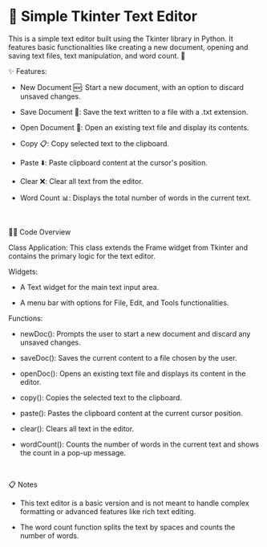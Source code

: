 # 📝 Simple Tkinter Text Editor
This is a simple text editor built using the Tkinter library in Python. It features basic functionalities like creating a new document, opening and saving text files, text manipulation, and word count. 🚀
<br />

✨ Features: 

  * New Document 🆕: Start a new document, with an option to discard unsaved changes.
  
  * Save Document 💾: Save the text written to a file with a .txt extension.
  
  * Open Document 📂: Open an existing text file and display its contents.
  
  * Copy 📋: Copy selected text to the clipboard.
  
  * Paste ⬇️: Paste clipboard content at the cursor's position.
  
  * Clear ❌: Clear all text from the editor.
  
  * Word Count 📊: Displays the total number of words in the current text.
<br />

🧑‍💻 Code Overview 

Class Application: This class extends the Frame widget from Tkinter and contains the primary logic for the text editor.

Widgets:

 * A Text widget for the main text input area.

 * A menu bar with options for File, Edit, and Tools functionalities.


Functions:

 * newDoc(): Prompts the user to start a new document and discard any unsaved changes.

 * saveDoc(): Saves the current content to a file chosen by the user.

 * openDoc(): Opens an existing text file and displays its content in the editor.

 * copy(): Copies the selected text to the clipboard.

 * paste(): Pastes the clipboard content at the current cursor position.

 * clear(): Clears all text in the editor.

 * wordCount(): Counts the number of words in the current text and shows the count in a pop-up message.
<br />

📋 Notes 

 * This text editor is a basic version and is not meant to handle complex formatting or advanced features like rich text editing.

 * The word count function splits the text by spaces and counts the number of words.

